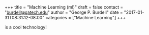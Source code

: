 +++
title = "Machine Learning (ml)"
draft = false
contact = "burdell@gatech.edu"
author = "George P. Burdell"
date = "2017-01-31T08:31:12-08:00"
categories = ["Machine Learning"]
+++

is a cool technology!
